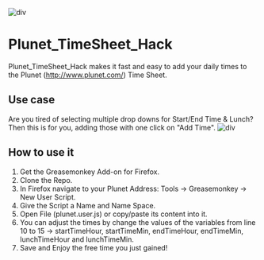 ![div](https://raw.github.com/Weedshaker/Plunet_TimeSheet_Hack/master/img/screenShot.jpg)

# Plunet_TimeSheet_Hack

Plunet_TimeSheet_Hack makes it fast and easy to add your daily times to the Plunet (http://www.plunet.com/) Time Sheet.

## Use case

Are you tired of selecting multiple drop downs for Start/End Time & Lunch? Then this is for you, adding those with one click on "Add Time".
![div](https://raw.github.com/Weedshaker/Plunet_TimeSheet_Hack/master/img/screenShot2.jpg)

## How to use it

1. Get the Greasemonkey Add-on for Firefox.
2. Clone the Repo.
3. In Firefox navigate to your Plunet Address: Tools -> Greasemonkey -> New User Script.
4. Give the Script a Name and Name Space.
5. Open File (plunet.user.js) or copy/paste its content into it.
6. You can adjust the times by change the values of the variables from line 10 to 15 -> startTimeHour, startTimeMin, endTimeHour, endTimeMin, lunchTimeHour and lunchTimeMin.
7. Save and Enjoy the free time you just gained!
